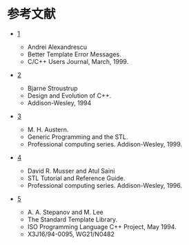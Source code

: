 # 参考文献

- <a id="better-template-error-message" href="#better-template-error-message">1</a>
    - Andrei Alexandrescu
    - Better Template Error Messages.
    - C/C++ Users Journal, March, 1999.

- <a id="design-and-evolution" href="#design-and-evolution">2</a>
    - Bjarne Stroustrup
    - Design and Evolution of C++.
    - Addison-Wesley, 1994

- <a id="generic-programming-and-the-stl" href="#generic-programming-and-the-stl">3</a>
    - M. H. Austern.
    - Generic Programming and the STL.
    - Professional computing series. Addison-Wesley, 1999.

- <a id="stl-tutorial-and-reference-guide" href="#stl-tutorial-and-reference-guide">4</a>
    - David R. Musser and Atul Saini
    - STL Tutorial and Reference Guide.
    - Professional computing series. Addison-Wesley, 1996.

- <a id="the-standard-template-library" href="#the-standard-template-library">5</a>
    - A. A. Stepanov and M. Lee
    - The Standard Template Library.
    - ISO Programming Language C++ Project, May 1994.
    - X3J16/94-0095, WG21/N0482


